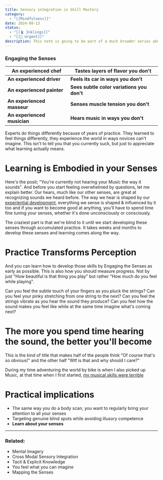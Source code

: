 ```yaml
---
title: Sensory integration in Skill Mastery
category:
  - "[[Mindfulness]]"
date: 2024-08-13
status:
  - "[[🪴 Inklings]]"
  - "[[🚧 Urgent]]"
description: This note is going to be part of a much broader series about Engaging all the Senses.
---
```


### Engaging the Senses

| **An experienced chef**     | **Tastes layers of flavor you don't**      |
| --------------------------- | ------------------------------------------ |
| **An experienced driver**   | **Feels its car in ways you don't**        |
| **An experienced painter**  | **Sees subtle color variations you don't** |
| **An experienced masseur**  | **Senses muscle tension you don't**        |
| **An experienced musician** | **Hears music in ways you don't**          |


Experts do things differently because of years of practice. They learned to feel things differently, they experience the world in ways novices can't imagine. This isn't to tell you that you currently suck, but just to appreciate what learning actually means.

# Learning is Embodied in your Senses

Here's the posit; "You're currently not hearing your Music the way it sounds". And before you start feeling overwhelmed by questions, let me explain better. 
Our hears, much like our other senses, are great at recognizing sounds we heard before. The way we hear is shaped by our [experiential development](/notes/experientialdevelopment), everything we sense is shaped & influenced by it too and if you want to become good at anything, you'll have to spend time fine tuning your senses, whether it's done unconsciously or consciously.

The craziest part is that we're blind to it until we start developing these senses through accumulated practice. It takes weeks and months to develop these senses and learning comes along the way. 


# Practice Transforms Perception

And you can learn how to develop those skills by Engaging the Senses as early as possible. This is also how you should measure progress. Not by just "How beautiful is that thing you play" but rather "How much do you feel while playing".

Can you feel the subtle touch of your fingers as you pluck the strings?
Can you feel your pinky stretching from one string to the next?
Can you feel the strings vibrate as you hear the sound they produce?
Can you feel how the sound makes you feel like while at the same time imagine what's coming next?


# The more you spend time hearing the sound, the better you'll become
This is the kind of title that makes half of the people think "Of course that's so obvious!" and the other half "Wtf is that and why should I care?"

During my time adventuring the world by bike is when I also picked up Music, at that time when I first started, [my musical skills were terrible](/notes/) 


# Practical implications
- The same way you do a body scan, you want to regularly bring your attention to all your senses
- Targeting genuine blind spots while avoiding illusory competence
- **Learn about your senses**


---
### Related:
- Mental Imagery
- Cross Modal Sensory Integration
- Tacit & Explicit Knowledge
- You feel what you can imagine
- Mapping the Senses